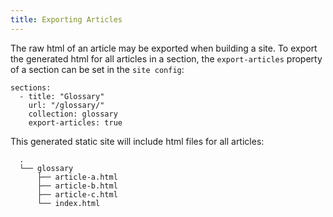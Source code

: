 ```yaml
---
title: Exporting Articles
---
```


The raw html of an article may be exported when building a site.
To export the generated html for all articles in a section, the `export-articles` property of a section can be set in the `site config`:

```
sections:
  - title: "Glossary"
    url: "/glossary/"
    collection: glossary
    export-articles: true
```

This generated static site will include html files for all articles: 

```
  .
  └── glossary
      ├── article-a.html
      ├── article-b.html
      ├── article-c.html
      └── index.html
```
